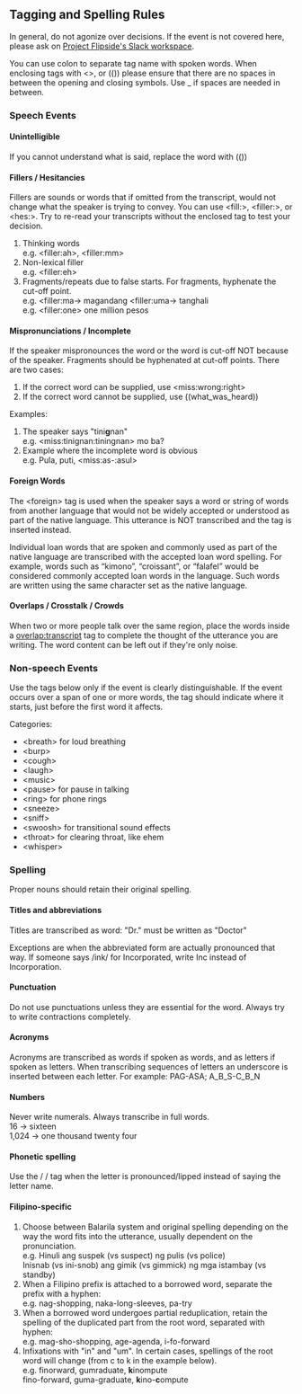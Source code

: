 ## Tagging and Spelling Rules

In general, do not agonize over decisions.  If the event is not covered here, please ask on [Project Flipside's Slack workspace](https://projectflipside.slack.com/archives/C01T7U18J9M).

You can use colon to separate tag name with spoken words.  When enclosing tags with <>, or (()) please ensure that there are no spaces in between the opening and closing symbols.  Use _ if spaces are needed in between.

### Speech Events

#### Unintelligible

If you cannot understand what is said, replace the word with (())

#### Fillers / Hesitancies

Fillers are sounds or words that if omitted from the transcript, would not change what the speaker is trying to convey.  You can use &lt;fill:>, &lt;filler:>, or &lt;hes:\>.  Try to re-read your transcripts without the enclosed tag to test your decision.

1. Thinking words\
   e.g. &lt;filler:ah>, &lt;filler:mm>
2. Non-lexical filler\
   e.g. &lt;filler:eh>
3. Fragments/repeats due to false starts.  For fragments, hyphenate the cut-off point.\
   e.g. &lt;filler:ma-> magandang &lt;filler:uma-> tanghali\
   e.g. &lt;filler:one> one million pesos

#### Mispronunciations / Incomplete

If the speaker mispronounces the word or the word is cut-off NOT because of the speaker.  Fragments should be hyphenated at cut-off points.  There are two cases:

1. If the correct word can be supplied, use &lt;miss:wrong:right>
2. If the correct word cannot be supplied, use ((what_was_heard))

Examples:
1. The speaker says "tini**g**nan\"\
   e.g. &lt;miss:tinignan:tiningnan> mo ba?
2. Example where the incomplete word is obvious\
   e.g. Pula, puti, &lt;miss:as-:asul>

#### Foreign Words
The &lt;foreign> tag is used when the speaker says a word or string of words from another language that would not be widely accepted or understood as part of the native language. This utterance is NOT
transcribed and the <foreign> tag is inserted instead.

Individual loan words that are spoken and commonly used as part of the native language are transcribed with the accepted loan word spelling. For example, words such as “kimono”, “croissant”, or “falafel” would be considered commonly accepted loan words in the language. Such words are written using the same character set as the native language.

#### Overlaps / Crosstalk / Crowds

When two or more people talk over the same region, place the words inside a <overlap:transcript> tag to complete the thought of the utterance you are writing.  The word content can be left out if they're only noise.


### Non-speech Events

Use the tags below only if the event is clearly distinguishable.  If the event occurs over a span of one or more words, the tag should indicate where it starts, just before the first word it affects.

Categories:
- &lt;breath> for loud breathing
- &lt;burp>
- &lt;cough>
- &lt;laugh>
- &lt;music>
- &lt;pause> for pause in talking
- &lt;ring> for phone rings
- &lt;sneeze>
- &lt;sniff>
- &lt;swoosh> for transitional sound effects
- &lt;throat> for clearing throat, like ehem
- &lt;whisper>

### Spelling

Proper nouns should retain their original spelling.

#### Titles and abbreviations

Titles are transcribed as word: "Dr." must be written as "Doctor"

Exceptions are when the abbreviated form are actually pronounced that way.  If someone says /ink/ for Incorporated, write Inc instead of Incorporation.

#### Punctuation

Do not use punctuations unless they are essential for the word.  Always try to write contractions completely.

#### Acronyms

Acronyms are transcribed as words if spoken as words, and as letters if spoken as letters. When transcribing sequences of letters an underscore is inserted between each letter. For example: PAG-ASA;
A_B_S-C_B_N

#### Numbers

Never write numerals.  Always transcribe in full words.\
16 -> sixteen\
1,024 -> one thousand twenty four

#### Phonetic spelling

Use the / / tag when the letter is pronounced/lipped instead of saying the letter name.

#### Filipino-specific

1. Choose between Balarila system and original spelling depending on the way the word fits into the utterance, usually dependent on the pronunciation.\
e.g. Hinuli ang suspek (vs suspect) ng pulis (vs police)\
     Inisnab (vs ini-snob) ang gimik (vs gimmick) ng mga istambay (vs standby)
2. When a Filipino prefix is attached to a borrowed word, separate the prefix with a hyphen:\
e.g. nag-shopping, naka-long-sleeves, pa-try
3. When a borrowed word undergoes partial reduplication, retain the spelling of the duplicated part from the root word, separated with hyphen:\
e.g. mag-sho-shopping, age-agenda, i-fo-forward
4. Infixations with "in" and "um".  In certain cases, spellings of the root word will change (from c to k in the example below).\
e.g. finorward, gumraduate, **k**inompute\
fino-forward, guma-graduate, **k**ino-**c**ompute
